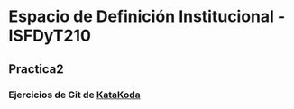 # Espacio de Definición Institucional - ISFDyT210
## Practica2
### Ejercicios de Git de [KataKoda](https://www.katacoda.com/courses/git)


